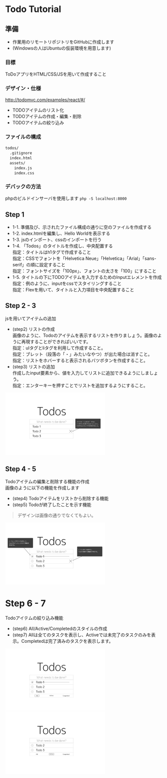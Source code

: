 # Todo Tutorial

## 準備
- 作業用のリモートリポジトリをGitHubに作成します
- (Windowsの人はUbuntuの仮装環境を用意します)

### 目標
ToDoアプリをHTML/CSS/JSを用いて作成すること

### デザイン・仕様
http://todomvc.com/examples/react/#/
- TODOアイテムのリスト化
- TODOアイテムの作成・編集・削除
- TODOアイテムの絞り込み

### ファイルの構成
``` text
todos/
  .gitignore
  index.html
  assets/
    index.js
    index.css
```

### デバックの方法
phpのビルドインサーバを使用します
`php -S localhost:8000`


## Step 1
- 1-1. 準備及び、示されたファイル構成の通りに空のファイルを作成する
- 1-2. index.htmlを編集し、Hello Worldを表示する
- 1-3. jsのインポート、cssのインポートを行う
- 1-4. 「Todos」のタイトルを作成し、中央配置する  
  指定：タイトルはh1タグで作成すること  
  指定：CSSでフォントを「Helvetica Neue」「Helvetica」「Arial」「sans-serif」の順に設定すること  
  指定：フォントサイズを「100px」、フォントの太さを「100」にすること  
- 1-5. タイトルの下にTODOアイテムを入力するためのInputエレメントを作成  
  指定：例のように、inputをcssでスタイリングすること  
  指定：Flexを用いて、タイトルと入力項目を中央配置すること  

## Step 2 - 3
jsを用いてアイテムの追加
- (step2) リストの作成  
  画像のように、Todoのアイテムを表示するリストを作りましょう。画像のように再現することができればいいです。  
  指定：ulタグとliタグを利用して作成すること。  
  指定：ブレット（段落の「・」みたいなやつ）が出た場合は消すこと。  
  指定：リストをホバーすると表示されるバツボタンを作成すること。  
- (step3) リストの追加  
  作成したinput要素から、値を入力してリストに追加できるようにしましょう。  
  指定：エンターキーを押すことでリストを追加するようにすること。
<img alt="Step2" src="https://github.com/tea-app/tutorial-todo/blob/master/img/step2.png" width="320px">

## Step 4 - 5
Todoアイテムの編集と削除する機能の作成  
画像のように以下の機能を作成します  
- (step4) Todoアイテムをリストから削除する機能
- (step5) Todoが終了したことを示す機能
> デザインは画像の通りでなくてもよい。
<img alt="Step4" src="https://github.com/tea-app/tutorial-todo/blob/master/img/step4.png" width="320px">

# Step 6 - 7
Todoアイテムの絞り込み機能
- (step6) All/Active/Completedのスタイルの作成
- (step7) Allは全てのタスクを表示し、Activeでは未完了のタスクのみを表示。Completedは完了済みのタスクを表示します。
<img alt="Step6-1" src="https://github.com/tea-app/tutorial-todo/blob/master/img/step6-1.png" width="320px">
<img alt="Step6-2" src="https://github.com/tea-app/tutorial-todo/blob/master/img/step6-2.png" width="320px">
